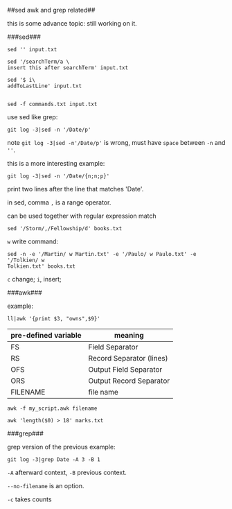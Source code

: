 ##sed awk and grep related##

this is some advance topic: still working on it.

###sed###

    sed '' input.txt

    sed '/searchTerm/a \
    insert this after searchTerm' input.txt

    sed '$ i\
    addToLastLine' input.txt


    sed -f commands.txt input.txt

use sed like grep:

    git log -3|sed -n '/Date/p'

note `git log -3|sed -n'/Date/p'` is wrong, must have `space` between `-n` and `''`.

this is a more interesting example:

    git log -3|sed -n '/Date/{n;n;p}'

print two lines after the line that matches 'Date'.

in sed, comma `,` is a range operator.

can be used together with regular expression match

    sed '/Storm/,/Fellowship/d' books.txt

`w` write command:

    sed -n -e '/Martin/ w Martin.txt' -e '/Paulo/ w Paulo.txt' -e '/Tolkien/ w 
    Tolkien.txt' books.txt

`c` change; `i`, insert;

###awk###

example:

    ll|awk '{print $3, "owns",$9}'

|pre-defined variable|meaning|
|---|------|
|FS|Field Separator|
|RS|Record Separator (lines)|
|OFS|Output Field Separator|
|ORS|Output Record Separator|
|FILENAME|file name|

    awk -f my_script.awk filename

    awk 'length($0) > 18' marks.txt

###grep###

grep version of the previous example:

    git log -3|grep Date -A 3 -B 1


`-A` afterward context, `-B` previous context.


`--no-filename` is an option.

`-c` takes counts
